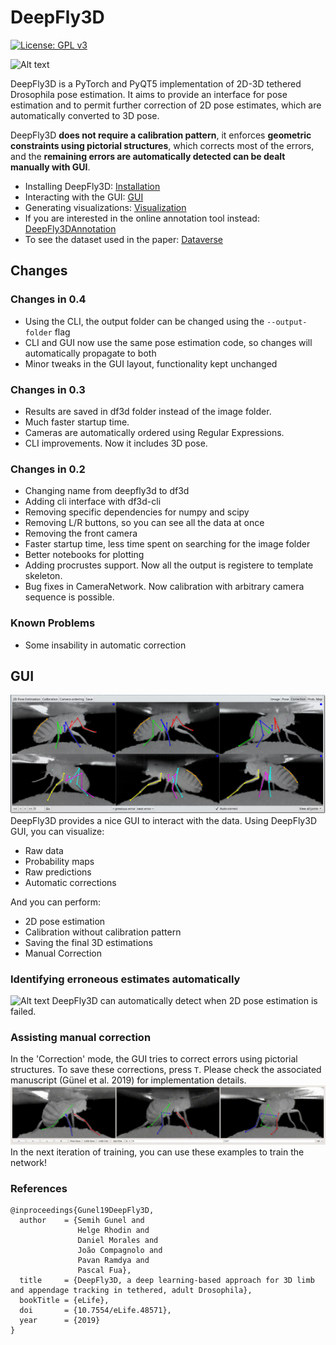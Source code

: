# DeepFly3D
[![License: GPL v3](https://img.shields.io/badge/License-GPLv3-blue.svg)](https://www.gnu.org/licenses/gpl-3.0)

![Alt text](images/pose3D.gif?raw=true "Title")

DeepFly3D is a PyTorch and PyQT5 implementation of 2D-3D tethered Drosophila pose estimation. It aims to provide an interface for pose estimation and to permit further correction of 2D pose estimates, which are automatically converted to 3D pose. 

DeepFly3D **does not require a calibration pattern**, it enforces **geometric constraints using pictorial structures**, which corrects most of the errors, and the **remaining errors are automatically detected can be dealt manually with GUI**.

* Installing DeepFly3D: [Installation](https://github.com/NeLy-EPFL/DeepFly3D/blob/master/docs/install.md)
* Interacting with the GUI:  [GUI](https://github.com/NeLy-EPFL/DeepFly3D/blob/master/docs/gui.md)
* Generating visualizations: [Visualization](https://github.com/NeLy-EPFL/DeepFly3D/blob/master/docs/visual.md)
* If you are interested in the online annotation tool instead: [DeepFly3DAnnotation](https://github.com/NeLy-EPFL/DeepFly3DAnnotation)
* To see the dataset used in the paper: [Dataverse](https://dataverse.harvard.edu/dataverse/DeepFly3D)

## Changes
### Changes in 0.4

- Using the CLI, the output folder can be changed using the `--output-folder` flag
- CLI and GUI now use the same pose estimation code, so changes will automatically propagate to both
- Minor tweaks in the GUI layout, functionality kept unchanged

### Changes in 0.3
- Results are saved in df3d folder instead of the image folder.
- Much faster startup time. 
- Cameras are automatically ordered using Regular Expressions.
- CLI improvements. Now it includes 3D pose.

### Changes in 0.2
- Changing name from deepfly3d to df3d
- Adding cli interface with df3d-cli
- Removing specific dependencies for numpy and scipy
- Removing L/R buttons, so you can see all the data at once
- Removing the front camera
- Faster startup time, less time spent on searching for the image folder
- Better notebooks for plotting
- Adding procrustes support. Now all the output is registere to template skeleton.
- Bug fixes in CameraNetwork. Now calibration with arbitrary camera sequence is possible.

### Known Problems
- Some insability in automatic correction

## GUI
![Alt text](images/gui2.png?raw=true "Title")
DeepFly3D provides a nice GUI to interact with the data. Using DeepFly3D GUI, you can visualize:

* Raw data
* Probability maps
* Raw predictions
* Automatic corrections

And you can perform:

* 2D pose estimation
* Calibration without calibration pattern
* Saving the final 3D estimations
* Manual Correction

### Identifying erroneous estimates automatically
![Alt text](images/gui_finderror.gif?raw=true "Title")
DeepFly3D can automatically detect when 2D pose estimation is failed. 

### Assisting manual correction
 In the 'Correction' mode, the GUI tries to correct errors using pictorial structures. To save these corrections, press ```T```. Please check the associated manuscript (Günel et al. 2019) for implementation details.
![Alt text](images/correction.gif?raw=true "Title")
In the next iteration of training, you can use these examples to train the network!


### References
```
@inproceedings{Gunel19DeepFly3D,
  author    = {Semih Gunel and
               Helge Rhodin and
               Daniel Morales and
               João Compagnolo and
               Pavan Ramdya and
               Pascal Fua},
  title     = {DeepFly3D, a deep learning-based approach for 3D limb and appendage tracking in tethered, adult Drosophila},
  bookTitle = {eLife},
  doi       = {10.7554/eLife.48571},
  year      = {2019}
}
```
